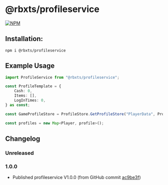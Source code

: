 # @rbxts/profileservice

[![NPM](https://nodei.co/npm/@rbxts/profileservice.png)](https://npmjs.org/package/@rbxts/profileservice)

## Installation:
```npm i @rbxts/profileservice```

## Example Usage
```typescript
import ProfileService from "@rbxts/profileservice";

const ProfileTemplate = {
	Cash: 0,
	Items: [],
	LogInTimes: 0,
} as const;

const GameProfileStore = ProfileStore.GetProfileStore("PlayerData", ProfileTemplate);

const profiles = new Map<Player, profile>();
```

## Changelog
### Unreleased

### 1.0.0
- Published profileservice V1.0.0 (from GitHub commit [ac9be3f](https://github.com/MadStudioRoblox/ProfileService/commit/ac9be3f9ce20c0657aecf6cb498e245b66530dc0))